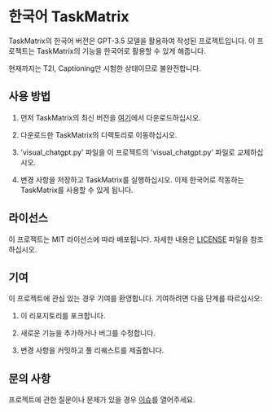 # 한국어 TaskMatrix

TaskMatrix의 한국어 버전은 GPT-3.5 모델을 활용하여 작성된 프로젝트입니다. 이 프로젝트는 TaskMatrix의 기능을 한국어로 활용할 수 있게 해줍니다.

현재까지는 T2I, Captioning만 시험한 상태이므로 불완전합니다.

## 사용 방법

1. 먼저 TaskMatrix의 최신 버전을 [여기](TaskMatrix-다운로드-링크)에서 다운로드하십시오.

2. 다운로드한 TaskMatrix의 디렉토리로 이동하십시오.

3. 'visual_chatgpt.py' 파일을 이 프로젝트의 'visual_chatgpt.py' 파일로 교체하십시오.

4. 변경 사항을 저장하고 TaskMatrix를 실행하십시오. 이제 한국어로 작동하는 TaskMatrix를 사용할 수 있게 됩니다.

## 라이선스

이 프로젝트는 MIT 라이선스에 따라 배포됩니다. 자세한 내용은 [LICENSE](LICENSE) 파일을 참조하십시오.

## 기여

이 프로젝트에 관심 있는 경우 기여를 환영합니다. 기여하려면 다음 단계를 따르십시오:

1. 이 리포지토리를 포크합니다.

2. 새로운 기능을 추가하거나 버그를 수정합니다.

3. 변경 사항을 커밋하고 풀 리퀘스트를 제출합니다.

## 문의 사항

프로젝트에 관한 질문이나 문제가 있을 경우 [이슈](https://github.com/yourusername/TaskMatrix-Korean/issues)를 열어주세요.
